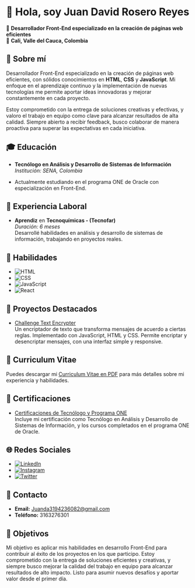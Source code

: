 # 👋 Hola, soy Juan David Rosero Reyes

🌟 **Desarrollador Front-End especializado en la creación de páginas web eficientes**  
📍 **Cali, Valle del Cauca, Colombia**

## 📝 Sobre mí
Desarrollador Front-End especializado en la creación de páginas web eficientes, con sólidos conocimientos en **HTML**, **CSS** y **JavaScript**. Mi enfoque en el aprendizaje continuo y la implementación de nuevas tecnologías me permite aportar ideas innovadoras y mejorar constantemente en cada proyecto.

Estoy comprometido con la entrega de soluciones creativas y efectivas, y valoro el trabajo en equipo como clave para alcanzar resultados de alta calidad. Siempre abierto a recibir feedback, busco colaborar de manera proactiva para superar las expectativas en cada iniciativa.

## 🎓 Educación
- **Tecnólogo en Análisis y Desarrollo de Sistemas de Información**  
  *Institución: SENA, Colombia*
  
- Actualmente estudiando en el programa ONE de Oracle con especialización en Front-End.

## 💼 Experiencia Laboral
- **Aprendiz** en **Tecnoquímicas - (Tecnofar)**  
  *Duración: 6 meses*  
  Desarrollé habilidades en análisis y desarrollo de sistemas de información, trabajando en proyectos reales.

## 🚀 Habilidades
- ![HTML](https://img.shields.io/badge/HTML-E34F26?style=flat&logo=html5&logoColor=white)
- ![CSS](https://img.shields.io/badge/CSS-1572B6?style=flat&logo=css3&logoColor=white)
- ![JavaScript](https://img.shields.io/badge/JavaScript-F7DF1E?style=flat&logo=javascript&logoColor=black)
- ![React](https://img.shields.io/badge/React-61DAFB?style=flat&logo=react&logoColor=black)

## 🌟 Proyectos Destacados
- [Challenge Text Encrypter](https://github.com/Juanda845/Challenge-Text-Encryptor)  
  Un encriptador de texto que transforma mensajes de acuerdo a ciertas reglas. Implementado con JavaScript, HTML y CSS. Permite encriptar y desencriptar mensajes, con una interfaz simple y responsive.


## 📄 Curriculum Vitae

Puedes descargar mi [Curriculum Vitae en PDF](https://drive.google.com/drive/folders/1IpaOJH8b3_05D22tpuG5HFfOZCgcGUIJ?usp=sharing) para más detalles sobre mi experiencia y habilidades.


## 📜 Certificaciones
- [Certificaciones de Tecnólogo y Programa ONE](https://drive.google.com/drive/folders/1SqxxrB350huVk0isBepBQ6G2QpVKNEBf?usp=sharing)  
  Incluye mi certificación como Tecnólogo en Análisis y Desarrollo de Sistemas de Información, y los cursos completados en el programa ONE de Oracle.

## 🌐 Redes Sociales
- [![LinkedIn](https://img.shields.io/badge/LinkedIn-0077B5?style=flat&logo=linkedin&logoColor=white)](https://www.linkedin.com/in/david-reyes-dev)
- [![Instagram](https://img.shields.io/badge/Instagram-E4405F?style=flat&logo=instagram&logoColor=white)](https://www.instagram.com/david_reyes845)
- [![Twitter](https://img.shields.io/badge/Twitter-1DA1F2?style=flat&logo=twitter&logoColor=white)](https://twitter.com/David_Reyes160)

## 📧 Contacto
- **Email:** [Juanda3194236082@gmail.com](mailto:Juanda3194236082@gmail.com)
- **Teléfono:** 3163276301

## 🎯 Objetivos
Mi objetivo es aplicar mis habilidades en desarrollo Front-End para contribuir al éxito de los proyectos en los que participo. Estoy comprometido con la entrega de soluciones eficientes y creativas, y siempre busco mejorar la calidad del trabajo en equipo para alcanzar resultados de alto impacto. Listo para asumir nuevos desafíos y aportar valor desde el primer día.
